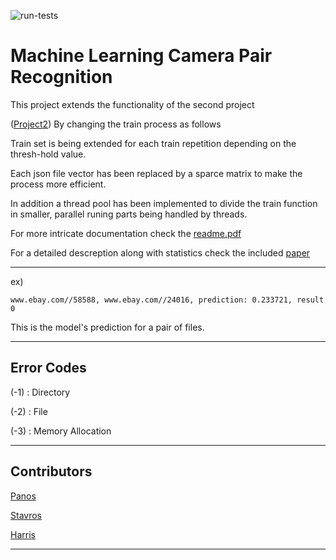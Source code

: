 ![run-tests](../../workflows/badge(1).svg)

# Machine Learning Camera Pair Recognition

This project extends the functionality of the second project

([Project2](https://github.com/panoskorovesis/Software-Development-part-2)) By changing the train process as follows

Train set is being extended for each train repetition depending on the thresh-hold value.

Each json file vector has been replaced by a sparce matrix to make the process more efficient.

In addition a thread pool has been implemented to divide the train function in smaller, parallel runing parts being handled by threads.

For more intricate documentation check the [readme.pdf](https://github.com/panoskorovesis/Software-Development-part-3/blob/master/ergasia3-readme.pdf)

For a detailed descreption along with statistics check the included [paper](https://github.com/panoskorovesis/Software-Development-part-3/blob/master/Machine%20Learning%20with%20Logistic%20Regression%20Study.pdf)


---

ex)


`www.ebay.com//58588, www.ebay.com//24016, prediction: 0.233721, result 0`


This is the model's prediction for a pair of files.

---

## Error Codes

(-1) : Directory

(-2) : File

(-3) : Memory Allocation

---

## Contributors

[Panos](https://github.com/panoskorovesis)

[Stavros](https://github.com/StavrosKoum)

[Harris](https://github.com/haris-korovesis)

---
